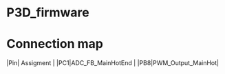 # P3D_firmware
# Connection map
|Pin|    Assigment     |
|PC1|ADC_FB_MainHotEnd |
|PB8|PWM_Output_MainHot|
